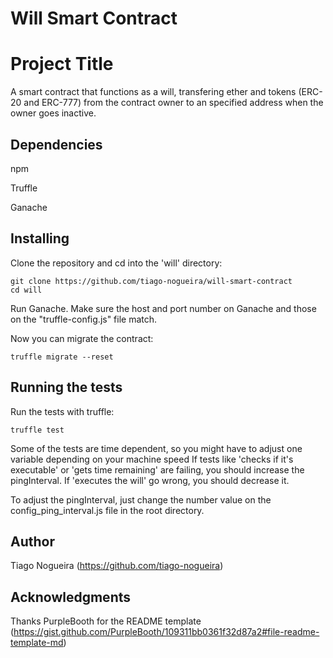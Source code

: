 # Will Smart Contract

# Project Title

A smart contract that functions as a will, transfering ether and tokens (ERC-20 and ERC-777) from the contract owner to an specified address when the owner goes inactive.


## Dependencies

npm

Truffle

Ganache

## Installing

Clone the repository and cd into the 'will' directory:

```
git clone https://github.com/tiago-nogueira/will-smart-contract
cd will
```

Run Ganache. Make sure the host and port number on Ganache and those on the "truffle-config.js" file match.

Now you can migrate the contract:

```
truffle migrate --reset
```

## Running the tests

Run the tests with truffle:

```
truffle test
```
Some of the tests are time dependent, so you might have to adjust one variable depending on your machine speed
If tests like 'checks if it's executable' or 'gets time remaining' are failing, you should increase the pingInterval. If 'executes the will' go wrong, you should decrease it.

To adjust the pingInterval, just change the number value on the config_ping_interval.js file in the root directory.

## Author

Tiago Nogueira (https://github.com/tiago-nogueira)

## Acknowledgments

Thanks PurpleBooth for the README template (https://gist.github.com/PurpleBooth/109311bb0361f32d87a2#file-readme-template-md)
